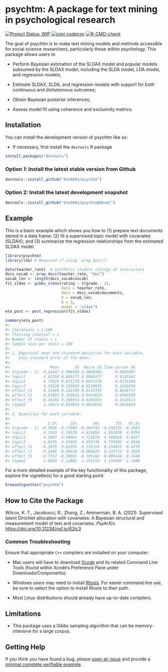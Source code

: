 
<!-- README.md is generated from README.Rmd. Please edit that file -->

# psychtm: A package for text mining in psychological research

<!-- badges: start -->

[![Project Status:
WIP](https://www.repostatus.org/badges/latest/wip.svg)](https://www.repostatus.org/#wip)
[![covr
codecov](https://app.codecov.io/gh/ktw5691/psychtm/branch/master/graph/badge.svg)](https://app.codecov.io/gh/ktw5691/psychtm)
[![R-CMD-check](https://github.com/ktw5691/psychtm/workflows/R-CMD-check/badge.svg)](https://github.com/ktw5691/psychtm/actions)
<!-- badges: end -->

The goal of psychtm is to make text mining models and methods accessible
for social science researchers, particularly those within psychology.
This package allows users to

-   Perform Bayesian estimation of the SLDAX model and popular models
    subsumed by the SLDAX model, including the SLDA model, LDA model,
    and regression models;

-   Estimate SLDAX, SLDA, and regression models with support for both
    continuous and dichotomous outcomes;

-   Obtain Bayesian posterior inferences;

-   Assess model fit using coherence and exclusivity metrics.

## Installation

You can install the development version of psychtm like so:

-   If necessary, first install the `devtools` R package

``` r
install.packages("devtools")
```

### Option 1: Install the latest stable version from Github

``` r
devtools::install_github("ktw5691/psychtm")
```

### Option 2: Install the latest development snapshot

``` r
devtools::install_github("ktw5691/psychtm@devel")
```

## Example

This is a basic example which shows you how to (1) prepare text
documents stored in a data frame; (2) fit a supervised topic model with
covariates (SLDAX); and (3) summarize the regression relationships from
the estimated SLDAX model.

``` r
library(psychtm)
library(lda) # Required if using `prep_docs()`

data(teacher_rate)  # Synthetic student ratings of instructors
docs_vocab <- prep_docs(teacher_rate, "doc")
vocab_len <- length(docs_vocab$vocab)
fit_sldax <- gibbs_sldax(rating ~ I(grade - 1),
                         data = teacher_rate,
                         docs = docs_vocab$documents,
                         V = vocab_len,
                         K = 3,
                         model = "sldax")
eta_post <- post_regression(fit_sldax)
```

``` r
summary(eta_post)
#> 
#> Iterations = 1:100
#> Thinning interval = 1 
#> Number of chains = 1 
#> Sample size per chain = 100 
#> 
#> 1. Empirical mean and standard deviation for each variable,
#>    plus standard error of the mean:
#> 
#>                  Mean       SD  Naive SE Time-series SE
#> I(grade - 1) -0.26447 0.008505 0.0008505      0.0005087
#> topic1        4.81556 0.068277 0.0068277      0.0143247
#> topic2        4.73025 0.071178 0.0071178      0.0131204
#> topic3        4.59128 0.230035 0.0230035      0.1336056
#> effect_t1     0.15480 0.142195 0.0142195      0.0628737
#> effect_t2     0.02683 0.164625 0.0164625      0.0784209
#> effect_t3    -0.18163 0.260353 0.0260353      0.1515511
#> sigma2        1.14072 0.024834 0.0024834      0.0024834
#> 
#> 2. Quantiles for each variable:
#> 
#>                 2.5%      25%       50%       75%   97.5%
#> I(grade - 1) -0.2826 -0.27008 -0.264742 -0.258232 -0.2487
#> topic1        4.7019  4.76530  4.816858  4.853650  4.9594
#> topic2        4.5897  4.68463  4.721874  4.786010  4.8427
#> topic3        4.0576  4.43925  4.659748  4.759582  4.8644
#> effect_t1    -0.1079  0.05395  0.135724  0.254635  0.4519
#> effect_t2    -0.2498 -0.08630 -0.009826  0.133714  0.3969
#> effect_t3    -0.7557 -0.36032 -0.105162 -0.005648  0.1440
#> sigma2        1.0924  1.12802  1.141213  1.155407  1.1908
```

For a more detailed example of the key functionality of this package,
explore the vignette(s) for a good starting point:

``` r
browseVignettes("psychtm")
```

## How to Cite the Package

Wilcox, K. T., Jacobucci, R., Zhang, Z., Ammerman, B. A. (2021).
Supervised latent Dirichlet allocation with covariates: A Bayesian
structural and measurement model of text and covariates. *PsyArXiv*.
<https://doi.org/10.31234/osf.io/62tc3>

### Common Troubleshooting

Ensure that appropriate `C++` compilers are installed on your computer:

-   Mac users will have to download
    [Xcode](https://apps.apple.com/ca/app/xcode/id497799835?mt=12) and
    its related Command Line Tools (found within Xcode’s Preference Pane
    under Downloads/Components).

-   Windows users may need to install
    [Rtools](https://CRAN.R-project.org/bin/windows/Rtools/). For easier
    command line use, be sure to select the option to install Rtools to
    their path.

-   Most Linux distributions should already have up-to-date compilers.

## Limitations

-   This package uses a Gibbs sampling algorithm that can be
    memory-intensive for a large corpus.

## Getting Help

If you think you have found a bug, please [open an
issue](https://github.com/ktw5691/psychtm/issues) and provide a [minimal
complete verifiable example](https://stackoverflow.com/help/mcve).
